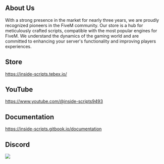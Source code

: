 ## About Us

With a strong presence in the market for nearly three years, we are proudly recognized pioneers in the FiveM community. Our store is a hub for meticulously crafted scripts, compatible with the most popular engines for FiveM. We understand the dynamics of the gaming world and are committed to enhancing your server's functionality and improving players experiences.

## Store

https://inside-scripts.tebex.io/

## YouTube

https://www.youtube.com/@inside-scripts9493

## Documentation

https://inside-scripts.gitbook.io/documentation

## Discord

<p><a href="https://discord.gg/URKNMSwx5W">
    <img src="https://img.shields.io/discord/739221590885138472?style=for-the-badge&logo=discord&labelColor=7289da&logoColor=white&color=2c2f33&label=Discord"/>
</a></p>
